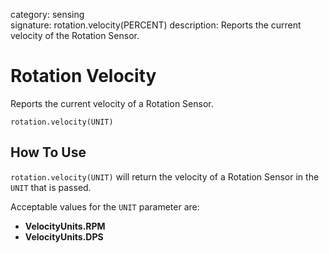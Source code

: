 category: sensing  
signature: rotation.velocity(PERCENT)
description: Reports the current velocity of the Rotation Sensor.


# Rotation Velocity
Reports the current velocity of a Rotation Sensor.

```don
rotation.velocity(UNIT)
```

## How To Use
`rotation.velocity(UNIT)` will return the velocity of a Rotation Sensor in the ```UNIT``` that is passed.

Acceptable values for the ```UNIT``` parameter are:

* **VelocityUnits.RPM**
* **VelocityUnits.DPS**

<advanced>
</advanced>

